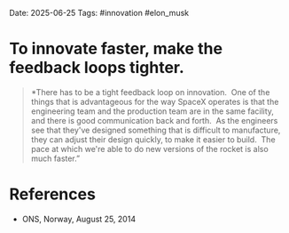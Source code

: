 Date: 2025-06-25
Tags: #innovation #elon_musk 
# To innovate faster, make the feedback loops tighter.

>*There has to be a tight feedback loop on innovation.  One of the things that is advantageous for the way SpaceX operates is that the engineering team and the production team are in the same facility, and there is good communication back and forth.  As the engineers see that they've designed something that is difficult to manufacture, they can adjust their design quickly, to make it easier to build.  The pace at which we're able to do new versions of the rocket is also much faster.”

# References
- ONS, Norway, August 25, 2014
 